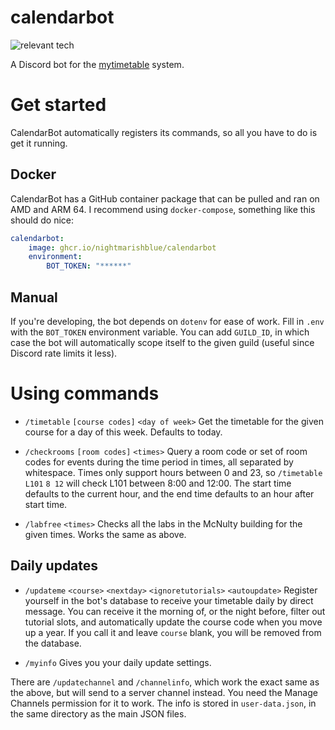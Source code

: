 # calendarbot
![relevant tech](https://skillicons.dev/icons?i=js,nodejs,docker)

A Discord bot for the [mytimetable](https://mytimetable.dcu.ie/) system. 
# Get started
CalendarBot automatically registers its commands, so all you have to do is get it running.
## Docker
CalendarBot has a GitHub container package that can be pulled and ran on AMD and ARM 64. I recommend using `docker-compose`, something like this should do nice:
```yml
calendarbot:
    image: ghcr.io/nightmarishblue/calendarbot
    environment:
        BOT_TOKEN: "******"
```
## Manual
If you're developing, the bot depends on `dotenv` for ease of work.
Fill in `.env` with the `BOT_TOKEN` environment variable. You can add `GUILD_ID`, in which case the bot will automatically scope itself to the given guild (useful since Discord rate limits it less).

# Using commands
* `/timetable` `[course codes]` `<day of week>`
Get the timetable for the given course for a day of this week. Defaults to today.


* `/checkrooms` `[room codes]` `<times>`
Query a room code or set of room codes for events during the time period in times, all separated by whitespace. 
Times only support hours between 0 and 23, so `/timetable` `L101` `8 12` will check L101 between 8:00 and 12:00. The start time defaults to the current hour, and the end time defaults to an hour after start time.


* `/labfree` `<times>`
Checks all the labs in the McNulty building for the given times. Works the same as above.

## Daily updates
* `/updateme` `<course>` `<nextday>` `<ignoretutorials>` `<autoupdate>`
Register yourself in the bot's database to receive your timetable daily by direct message.
You can receive it the morning of, or the night before, filter out tutorial slots, and automatically update the course code when you move up a year.
If you call it and leave `course` blank, you will be removed from the database.


* `/myinfo`
Gives you your daily update settings.


There are `/updatechannel` and `/channelinfo`, which work the exact same as the above, but will send to a server channel instead. You need the Manage Channels permission for it to work. The info is stored in `user-data.json`, in the same directory as the main JSON files.
